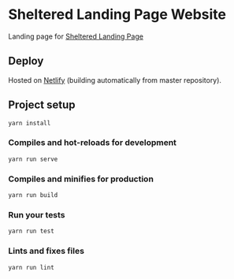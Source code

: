 # Sheltered Landing Page Website

Landing page for [Sheltered Landing Page](https://be-sheltered.netlify.app/#/)

## Deploy

Hosted on [Netlify](https://netlify.com) (building automatically from master repository).

## Project setup
```
yarn install
```

### Compiles and hot-reloads for development
```
yarn run serve
```

### Compiles and minifies for production
```
yarn run build
```

### Run your tests
```
yarn run test
```

### Lints and fixes files
```
yarn run lint
```